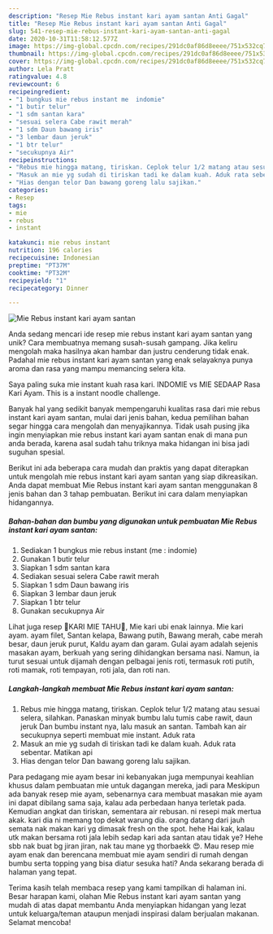 ```yaml
---
description: "Resep Mie Rebus instant kari ayam santan Anti Gagal"
title: "Resep Mie Rebus instant kari ayam santan Anti Gagal"
slug: 541-resep-mie-rebus-instant-kari-ayam-santan-anti-gagal
date: 2020-10-31T11:58:12.577Z
image: https://img-global.cpcdn.com/recipes/291dc0af86d8eeee/751x532cq70/mie-rebus-instant-kari-ayam-santan-foto-resep-utama.jpg
thumbnail: https://img-global.cpcdn.com/recipes/291dc0af86d8eeee/751x532cq70/mie-rebus-instant-kari-ayam-santan-foto-resep-utama.jpg
cover: https://img-global.cpcdn.com/recipes/291dc0af86d8eeee/751x532cq70/mie-rebus-instant-kari-ayam-santan-foto-resep-utama.jpg
author: Lela Pratt
ratingvalue: 4.8
reviewcount: 6
recipeingredient:
- "1 bungkus mie rebus instant me  indomie"
- "1 butir telur"
- "1 sdm santan kara"
- "sesuai selera Cabe rawit merah"
- "1 sdm Daun bawang iris"
- "3 lembar daun jeruk"
- "1 btr telur"
- "secukupnya Air"
recipeinstructions:
- "Rebus mie hingga matang, tiriskan. Ceplok telur 1/2 matang atau sesuai selera, silahkan. Panaskan minyak bumbu lalu tumis cabe rawit, daun jeruk Dan bumbu instant nya, lalu masuk an santan. Tambah kan air secukupnya seperti membuat mie instant. Aduk rata"
- "Masuk an mie yg sudah di tiriskan tadi ke dalam kuah. Aduk rata sebentar. Matikan api"
- "Hias dengan telor Dan bawang goreng lalu sajikan."
categories:
- Resep
tags:
- mie
- rebus
- instant

katakunci: mie rebus instant 
nutrition: 196 calories
recipecuisine: Indonesian
preptime: "PT37M"
cooktime: "PT32M"
recipeyield: "1"
recipecategory: Dinner

---
```



![Mie Rebus instant kari ayam santan](https://img-global.cpcdn.com/recipes/291dc0af86d8eeee/751x532cq70/mie-rebus-instant-kari-ayam-santan-foto-resep-utama.jpg)

Anda sedang mencari ide resep mie rebus instant kari ayam santan yang unik? Cara membuatnya memang susah-susah gampang. Jika keliru mengolah maka hasilnya akan hambar dan justru cenderung tidak enak. Padahal mie rebus instant kari ayam santan yang enak selayaknya punya aroma dan rasa yang mampu memancing selera kita.

Saya paling suka mie instant kuah rasa kari. INDOMIE vs MIE SEDAAP Rasa Kari Ayam. This is a instant noodle challenge.

Banyak hal yang sedikit banyak mempengaruhi kualitas rasa dari mie rebus instant kari ayam santan, mulai dari jenis bahan, kedua pemilihan bahan segar hingga cara mengolah dan menyajikannya. Tidak usah pusing jika ingin menyiapkan mie rebus instant kari ayam santan enak di mana pun anda berada, karena asal sudah tahu triknya maka hidangan ini bisa jadi suguhan spesial.


Berikut ini ada beberapa cara mudah dan praktis yang dapat diterapkan untuk mengolah mie rebus instant kari ayam santan yang siap dikreasikan. Anda dapat membuat Mie Rebus instant kari ayam santan menggunakan 8 jenis bahan dan 3 tahap pembuatan. Berikut ini cara dalam menyiapkan hidangannya.

<!--inarticleads1-->

##### Bahan-bahan dan bumbu yang digunakan untuk pembuatan Mie Rebus instant kari ayam santan:

1. Sediakan 1 bungkus mie rebus instant (me : indomie)
1. Gunakan 1 butir telur
1. Siapkan 1 sdm santan kara
1. Sediakan sesuai selera Cabe rawit merah
1. Siapkan 1 sdm Daun bawang iris
1. Siapkan 3 lembar daun jeruk
1. Siapkan 1 btr telur
1. Gunakan secukupnya Air


Lihat juga resep 🍜KARI MIE TAHU🍜, Mie kari ubi enak lainnya. Mie kari ayam. ayam filet, Santan kelapa, Bawang putih, Bawang merah, cabe merah besar, daun jeruk purut, Kaldu ayam dan garam. Gulai ayam adalah sejenis masakan ayam, berkuah yang sering dihidangkan bersama nasi. Namun, ia turut sesuai untuk dijamah dengan pelbagai jenis roti, termasuk roti putih, roti mamak, roti tempayan, roti jala, dan roti nan. 

<!--inarticleads2-->

##### Langkah-langkah membuat Mie Rebus instant kari ayam santan:

1. Rebus mie hingga matang, tiriskan. Ceplok telur 1/2 matang atau sesuai selera, silahkan. Panaskan minyak bumbu lalu tumis cabe rawit, daun jeruk Dan bumbu instant nya, lalu masuk an santan. Tambah kan air secukupnya seperti membuat mie instant. Aduk rata
1. Masuk an mie yg sudah di tiriskan tadi ke dalam kuah. Aduk rata sebentar. Matikan api
1. Hias dengan telor Dan bawang goreng lalu sajikan.


Para pedagang mie ayam besar ini kebanyakan juga mempunyai keahlian khusus dalam pembuatan mie untuk dagangan mereka, jadi para Meskipun ada banyak resep mie ayam, sebenarnya cara membuat masakan mie ayam ini dapat dibilang sama saja, kalau ada perbedaan hanya terletak pada. Kemudian angkat dan tiriskan, sementara air rebusan. ni resepi mak mertua akak. kari dia ni memang top dekat warung dia. orang datang dari jauh semata nak makan kari yg dimasak fresh on the spot. hehe Hai kak, kalau utk makan bersama roti jala lebih sedap kari ada santan atau tidak ye? Hehe sbb nak buat bg jiran jiran, nak tau mane yg thorbaekk 😍. Mau resep mie ayam enak dan berencana membuat mie ayam sendiri di rumah dengan bumbu serta topping yang bisa diatur sesuka hati? Anda sekarang berada di halaman yang tepat. 

Terima kasih telah membaca resep yang kami tampilkan di halaman ini. Besar harapan kami, olahan Mie Rebus instant kari ayam santan yang mudah di atas dapat membantu Anda menyiapkan hidangan yang lezat untuk keluarga/teman ataupun menjadi inspirasi dalam berjualan makanan. Selamat mencoba!
